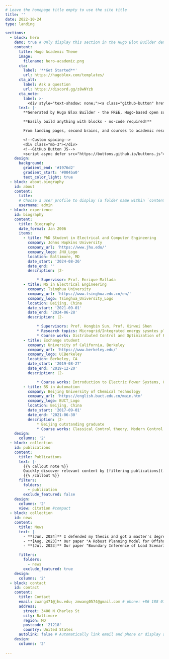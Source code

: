 ```yaml
---
# Leave the homepage title empty to use the site title
title: ''
date: 2022-10-24
type: landing

sections:
  - block: hero
    demo: true # Only display this section in the Hugo Blox Builder demo site
    content:
      title: Hugo Academic Theme
      image:
        filename: hero-academic.png
      cta:
        label: '**Get Started**'
        url: https://hugoblox.com/templates/
      cta_alt:
        label: Ask a question
        url: https://discord.gg/z8wNYzb
      cta_note:
        label: >-
          <div style="text-shadow: none;"><a class="github-button" href="https://github.com/HugoBlox/hugo-blox-builder" data-icon="octicon-star" data-size="large" data-show-count="true" aria-label="Star">Star Hugo Blox Builder</a></div><div style="text-shadow: none;"><a class="github-button" href="https://github.com/HugoBlox/theme-academic-cv" data-icon="octicon-star" data-size="large" data-show-count="true" aria-label="Star">Star the Academic template</a></div>
      text: |-
        **Generated by Hugo Blox Builder - the FREE, Hugo-based open source website builder trusted by 500,000+ sites.**

        **Easily build anything with blocks - no-code required!**

        From landing pages, second brains, and courses to academic resumés, conferences, and tech blogs.

        <!--Custom spacing-->
        <div class="mb-3"></div>
        <!--GitHub Button JS-->
        <script async defer src="https://buttons.github.io/buttons.js"></script>
    design:
      background:
        gradient_end: '#1976d2'
        gradient_start: '#004ba0'
        text_color_light: true
  - block: about.biography
    id: about
    content:
      title: 
      # Choose a user profile to display (a folder name within `content/authors/`)
      username: admin
  - block: experience
    id: biography
    content:
      title: Biography
      date_format: Jan 2006
      items:
        - title: PhD Student in Electrical and Computer Engineering
          company: Johns Hopkins University
          company_url: 'https://www.jhu.edu/'
          company_logo: JHU_Logo
          location: Baltimore, MD
          date_start: '2024-08-26'
          date_end: ''
          description: |2-

              * Supervisor: Prof. Enrique Mallada
        - title: MS in Electrical Engineering
          company: Tsinghua University
          company_url: 'https://www.tsinghua.edu.cn/en/'
          company_logo: Tsinghua_University_Logo
          location: Beijing, China
          date_start: '2021-09-01'
          date_end: '2024-06-28'
          description: |2-

              * Supervisors: Prof. Hongbin Sun, Prof. Xinwei Shen
              * Research topics: Microgrid/Integrated energy sysmtes planning
              * Course works: Distributed Control and Optimization of Power Systems, Large Network Steady-state Analysis, Learning from Data, Introduction to Smart Grids, etc. 
        - title: Exchange student
          company: University of California, Berkeley
          company_url: 'https://www.berkeley.edu/'
          company_logo: UCBerkeley
          location: Berkeley, CA
          date_start: '2019-08-27'
          date_end: '2019-12-20'
          description: |2-

              * Course works: Introduction to Electric Power Systems, Optimization Models in Engineering, etc. 
        - title: BS in Automation
          company: Beijing University of Chemical Technology
          company_url: 'https://english.buct.edu.cn/main.htm'
          company_logo: BUCT_Logo
          location: Beijing, China
          date_start: '2017-09-01'
          date_end: '2021-06-30'
          description: |2-
              * Beijing outstanding graduate
              * Course works: Classical Control theory, Modern Control Theory, Process Control Engineering, Optimal Control, General Physics, etc.
    design:
      columns: '2'
  - block: collection
    id: publications
    content:
      title: Publications
      text: |-
        {{% callout note %}}
        Quickly discover relevant content by [filtering publications](./publication/).
        {{% /callout %}}
      filters:
        folders:
          - publication
        exclude_featured: false
    design:
      columns: '2'
      view: citation #compact
  - block: collection
    id: news
    content:
      title: News
      text: |-
        - **[Jun. 2024]** I defended my thesis and got a master's degree. Happy graduation! 🎓
        - **[Aug. 2023]** Our paper "A Robust Planning Model for Offshore Microgrid Considering Tidal Power and Desalination" got accpeted by *Applied Energy*! See [here](https://zmwang0574.github.io/publication/j1-apen2023/) for PDF, slides and more! 
        - **[Jul. 2023]** Our paper "Boundary Inference of Load Scenarios in Multi-energy Parks Based on Statistical Learning" got accpeted by *ICPET2023*! I delivered an *oral speech* as the paper was selected as a *Best Student Paper Finalist*. See [here](https://zmwang0574.github.io/publication/c1-icpet2023/) for PDF, slides and more! 

      filters:
        folders: 
          - news
        exclude_featured: true
    design:
      columns: '2'
  - block: contact
    id: contact
    content:
      title: Contact
      email: zwang471@jhu.edu; zmwang0574@gmail.com # phone: +86 188 0123 7587 (update this once I get a number in the US)
      address:
        street: 3400 N Charles St
        city: Baltimore
        region: MD
        postcode: '21218'
        country: United States
      autolink: false # Automatically link email and phone or display as text? true/false
    design:
      columns: '2'
    
---
```


